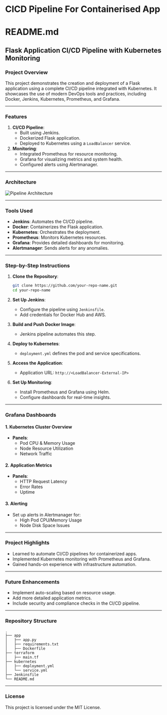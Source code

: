 # CICD Pipeline For Containerised App

# README.md

## Flask Application CI/CD Pipeline with Kubernetes Monitoring

### Project Overview
This project demonstrates the creation and deployment of a Flask application using a complete CI/CD pipeline integrated with Kubernetes. It showcases the use of modern DevOps tools and practices, including Docker, Jenkins, Kubernetes, Prometheus, and Grafana.

---

### Features
1. **CI/CD Pipeline**:
    - Built using Jenkins.
    - Dockerized Flask application.
    - Deployed to Kubernetes using a `LoadBalancer` service.
2. **Monitoring**:
    - Integrated Prometheus for resource monitoring.
    - Grafana for visualizing metrics and system health.
    - Configured alerts using Alertmanager.

---

### Architecture
![Pipeline Architecture](path-to-architecture-image)

---

### Tools Used
- **Jenkins**: Automates the CI/CD pipeline.
- **Docker**: Containerizes the Flask application.
- **Kubernetes**: Orchestrates the deployment.
- **Prometheus**: Monitors Kubernetes resources.
- **Grafana**: Provides detailed dashboards for monitoring.
- **Alertmanager**: Sends alerts for any anomalies.

---

### Step-by-Step Instructions

1. **Clone the Repository**:
   ```bash
   git clone https://github.com/your-repo-name.git
   cd your-repo-name
   ```

2. **Set Up Jenkins**:
   - Configure the pipeline using `Jenkinsfile`.
   - Add credentials for Docker Hub and AWS.

3. **Build and Push Docker Image**:
   - Jenkins pipeline automates this step.

4. **Deploy to Kubernetes**:
   - `deployment.yml` defines the pod and service specifications.

5. **Access the Application**:
   - Application URL: `http://<LoadBalancer-External-IP>`

6. **Set Up Monitoring**:
   - Install Prometheus and Grafana using Helm.
   - Configure dashboards for real-time insights.

---

### Grafana Dashboards

#### 1. **Kubernetes Cluster Overview**
- **Panels**:
  - Pod CPU & Memory Usage
  - Node Resource Utilization
  - Network Traffic

#### 2. **Application Metrics**
- **Panels**:
  - HTTP Request Latency
  - Error Rates
  - Uptime

#### 3. **Alerting**
- Set up alerts in Alertmanager for:
  - High Pod CPU/Memory Usage
  - Node Disk Space Issues

---

### Project Highlights
- Learned to automate CI/CD pipelines for containerized apps.
- Implemented Kubernetes monitoring with Prometheus and Grafana.
- Gained hands-on experience with infrastructure automation.

---

### Future Enhancements
- Implement auto-scaling based on resource usage.
- Add more detailed application metrics.
- Include security and compliance checks in the CI/CD pipeline.

---

### Repository Structure
```
.
├── app
│   ├── app.py
│   ├── requirements.txt
│   ├── Dockerfile
├── terraform
│   ├── main.tf
├── kubernetes
│   ├── deployment.yml
│   └── service.yml
├── Jenkinsfile
└── README.md
```

---

### License
This project is licensed under the MIT License.
